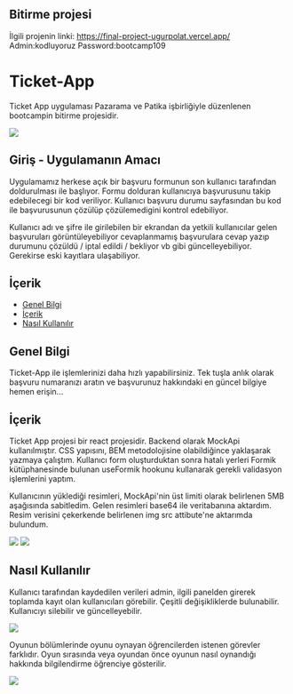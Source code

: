 ## Bitirme projesi

İlgili projenin linki: https://final-project-ugurpolat.vercel.app/
Admin:kodluyoruz
Password:bootcamp109

# Ticket-App

Ticket App uygulaması Pazarama ve Patika işbirliğiyle düzenlenen bootcampin bitirme projesidir.

![](app-1.png)

## Giriş - Uygulamanın Amacı

Uygulamamız herkese açık bir başvuru formunun son kullanıcı tarafından doldurulması ile başlıyor.
Formu dolduran kullanıcıya başvurusunu takip edebilecegi bir kod veriliyor. Kullanıcı başvuru durumu sayfasından bu kod ile başvurusunun çözülüp çözülemedigini kontrol edebiliyor.

Kullanıcı adı ve şifre ile girilebilen bir ekrandan da yetkili kullanıcılar gelen başvuruları görüntüleyebiliyor cevaplanmamış başvurulara cevap yazıp durumunu çözüldü / iptal edildi / bekliyor vb gibi güncelleyebiliyor. Gerekirse eski kayıtlara ulaşabiliyor.

## İçerik

- [Genel Bilgi](#genel-bilgi)
- [İçerik](#içerik)
- [Nasıl Kullanılır](#nasıl-kullanılır)

## Genel Bilgi

Ticket-App ile işlemlerinizi daha hızlı yapabilirsiniz. Tek tuşla anlık olarak başvuru numaranızı aratın ve başvurunuz hakkındaki en güncel bilgiye hemen erişin...

## İçerik

Ticket App projesi bir react projesidir. Backend olarak MockApi kullanılmıştır. CSS yapısını, BEM metodolojisine olabildiğince yaklaşarak yazmaya çalıştım. Kullanıcı form oluşturduktan sonra hatalı yerleri Formik kütüphanesinde bulunan useFormik hookunu kullanarak gerekli validasyon işlemlerini yaptım.

Kullanıcının yüklediği resimleri, MockApi'nin üst limiti olarak belirlenen 5MB aşağısında sabitledim. Gelen resimleri base64 ile veritabanına aktardım. Resim verisini çekerkende belirlenen img src attibute'ne aktarımda bulundum.

![](app-2.png)
![](app-3.png)

## Nasıl Kullanılır

Kullanıcı tarafından kaydedilen verileri admin, ilgili panelden girerek toplamda kayıt olan kullanıcıları görebilir. Çeşitli değişikliklerde bulunabilir. Kullanıcıyı silebilir ve güncelleyebilir.

![](app-4.png)

Oyunun bölümlerinde oyunu oynayan öğrencilerden istenen görevler farklıdır. Oyun sırasında veya oyundan önce oyunun nasıl oynandığı hakkında bilgilendirme öğrenciye gösterilir.

![](app-5.png)
